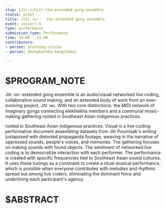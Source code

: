 ```yaml
---
slug: jitr-cchitr-the-extended-gong-ensemble
status: proof
title: Jitr จิตร -  the extended gong ensemble
event: concert-5
type: performance
submission_type: Performance
time: 19:00 - 21:40
contributors:
- person: $tothong-nitcha
- person: $kengkarnka-kengchakaj

---
```


# $PROGRAM_NOTE

Jitr จตร: extended gong ensemble is an audio/visual networked live coding,
collaborative sound making, and an extended body of work from an ever-evolving
project, Jitr จตร. With two core distinctions: the MIDI network of imaginary
gongs connecting elekhlekha members and a communal music-making gathering
rooted in Southeast Asian indigenous practices.

rooted in Southeast Asian indigenous practices.
Visual is a live-coding performative document assembling datasets from Jitr
Poumisak's writing juxtaposed with distorted propaganda footage, weaving in the
narrative of oppressed sounds, people's voices, and memories.
The gathering focuses on making sounds with found objects. The sentiment of
networked live coding is to democratize interaction with each performer. The
performance is created with specific frequencies tied to Southeast Asian sound
cultures. It uses these tunings as a constraint to create a ritual musical
performance, which is possible when everyone contributes with melodies and
rhythms spread out among live coders, eliminating the dominant force and
underlining each participant's agency.

# $ABSTRACT



